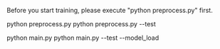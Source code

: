 Before you start training, please execute "python preprocess.py" first. 

python preprocess.py
python preprocess.py --test

python main.py
python main.py --test --model_load
